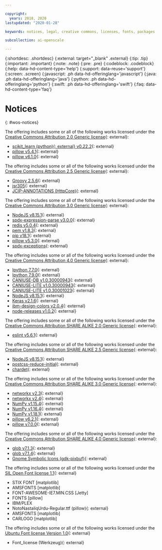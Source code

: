 ```yaml
---

copyright:
  years: 2018, 2020
lastupdated: "2020-01-28"

keywords: notices, legal, creative commons, licenses, fonts, packages

subcollection: ai-openscale

---
```


{:shortdesc: .shortdesc}
{:external: target="_blank" .external}
{:tip: .tip}
{:important: .important}
{:note: .note}
{:pre: .pre}
{:codeblock: .codeblock}
{:help: data-hd-content-type='help'}
{:support: data-reuse='support'}
{:screen: .screen}
{:javascript: .ph data-hd-offeringlang='javascript'}
{:java: .ph data-hd-offeringlang='java'}
{:python: .ph data-hd-offeringlang='python'}
{:swift: .ph data-hd-offeringlang='swift'}
{:faq: data-hd-content-type='faq'}

# Notices
{: #wos-notices}



The offering includes some or all of the following works licensed under the [Creative Commons Attribution 2.0 Generic license](https://creativecommons.org/licenses/by/2.0/legalcode){: external}:

- [scikit_learn (python){: external} v0.22.2](https://pypi.org/project/scikit-learn/0.22.2/){: external}
- [pillow v5.4.1](https://pypi.org/project/Pillow/5.4.1/){: external}
- [pillow v6.1.0](https://pypi.org/project/Pillow/6.1.0/){: external}
		
The offering includes some or all of the following works licensed under the [Creative Commons Attribution 2.5 Generic license](https://creativecommons.org/licenses/by/2.5/legalcode){: external}:

- [Groovy 2.5.6](https://github.com/apache/groovy){: external}
- [jsr305](https://mvnrepository.com/artifact/com.google.code.findbugs/jsr305){: external}
- [JCIP-ANNOTATIONS (HttpCore)](http://search.maven.org/remotecontent?filepath=org/apache/httpcomponents/httpcore/){: external}
		
The offering includes some or all of the following works licensed under the [Creative Commons Attribution 3.0 Generic license](https://creativecommons.org/licenses/by/3.0/legalcode){: external}:

- [NodeJS v8.15.1](https://github.com/nodejs/node/tree/v8.15.1){: external}
- [spdx-expression-parse v3.0.0](http://registry.npmjs.org/spdx-expression-parse/-/spdx-expression-parse-3.0.0.tgz){: external}
- [redis v5.0.4](https://github.com/antirez/redis/tree/5.0.4){: external}
- [pem v1.8.3](https://github.com/Dexus/pem/archive/v1.8.3.zip){: external}
- [pip v18.1](https://pypi.io/packages/source/p/pip/pip-18.1.tar.gz){: external}
- [pillow v5.3.0](https://pypi.org/project/Pillow/5.3.0/){: external}
- [spdx-exceptions](https://www.npmjs.com/package/spdx-exceptions){: external}
		
The offering includes some or all of the following works licensed under the [Creative Commons Attribution 4.0 Generic license](https://creativecommons.org/licenses/by/4.0/legalcode){: external}:

- [Ipython 7.7.0](https://files.pythonhosted.org/packages/6c/dd/dd19a446528a6b10b1e322303916a28b73820e76f1c93c2580f05557210d/ipython-7.7.0.tar.gz){: external}
- [Ipython 7.9.0](https://pypi.io/packages/source/i/ipython/ipython-7.9.0.tar.gz){: external}
- [CANIUSE-DB v1.0.30000943](http://registry.npmjs.org/caniuse-db/-/caniuse-db-1.0.30000943.tgz){: external}
- [CANIUSE-LITE v1.0.30000943](http://registry.npmjs.org/caniuse-lite/-/caniuse-lite-1.0.30000943.tgz){: external}
- [CANIUSE-LITE v1.0.30001023](http://registry.npmjs.org/caniuse-lite/-/caniuse-lite-1.0.30001023.tgz){: external}
- [NodeJS v8.15.1](https://github.com/nodejs/node/tree/v8.15.1){: external}
- [Keras v2.1.6](https://pypi.org/project/Keras/2.1.6){: external}
- [ibm-design-colors v2.0.4](http://registry.npmjs.org/ibm-design-colors/-/ibm-design-colors-2.0.4.tgz){: external}
- [node-releases v1.0.2](http://registry.npmjs.org/node-releases/-/node-releases-1.0.2.tgz){: external}
		
The offering includes some or all of the following works licensed under the [Creative Commons Attribution SHARE ALIKE 2.0 Generic license](https://creativecommons.org/licenses/by-sa/2.0/legalcode){: external}:

- [eslint v5.6.1](http://registry.npmjs.org/eslint/-/eslint-5.6.1.tgz){: external}

The offering includes some or all of the following works licensed under the [Creative Commons Attribution SHARE ALIKE 2.5 Generic license](https://creativecommons.org/licenses/by-sa/2.5/legalcode){: external}:

- [NodeJS v8.15.1](https://github.com/nodejs/node/tree/v8.15.1){: external}
- [postcss-reduce-initial](https://www.npmjs.com/package/postcss-reduce-initial){: external}
- [chardet](https://github.com/chardet/chardet){: external}
		
The offering includes some or all of the following works licensed under the [Creative Commons Attribution SHARE ALIKE 3.0 Generic license](https://creativecommons.org/licenses/by-sa/3.0/legalcode){: external}:

- [networkx v2.3](https://files.pythonhosted.org/packages/85/08/f20aef11d4c343b557e5de6b9548761811eb16e438cee3d32b1c66c8566b/networkx-2.3.zip){: external}
- [networkx v2.4](https://pypi.io/packages/source/n/networkx/networkx-2.4.tar.gz){: external}
- [NumPy v1.15.4](https://pypi.org/project/numpy/1.15.4/){: external}
- [NumPy v1.16.4](https://pypi.org/project/numpy/1.16.4/){: external}
- [NumPy v1.18.1](https://pypi.org/project/numpy/1.18.1){: external}
- [pillow v6.2.1](https://pypi.org/project/Pillow/6.2.1/){: external}
- [pillow v7.0.0](https://pypi.org/project/Pillow/7.0.0/){: external}
		
The offering includes some or all of the following works licensed under the [Creative Commons Attribution SHARE ALIKE 4.0 Generic license](https://creativecommons.org/licenses/by-sa/4.0/legalcode){: external}:

- [glob v7.1.3](http://registry.npmjs.org/glob/-/glob-7.1.3.tgz){: external}
- [glob v7.1.4](http://registry.npmjs.org/glob/-/glob-7.1.4.tgz){: external}
- [Gnome Symbolic Icons (gdk-pixbuf)](https://github.com/tschoonj/GTK-for-Windows-Runtime-Environment-Installer){: external}


The offering includes some or all of the following works licensed under the [SIL Open Font license 1.1](https://opensource.org/licenses/OFL-1.1){: external}

- STIX FONT [matplotlib]
- AMSFONTS [matplotlib]
- FONT-AWESOME-IE7.MIN.CSS [Jetty]
- FONTS [pillow]
- IBM/PLEX
- NotoNastaliqUrdu-Regular.ttf (pillow){: external}
- AMSFONTS [matplotlib]
- CARLOGO [matplotlib]


The offering includes some or all of the following works licensed under the [Ubuntu Font license Version 1.0](https://ubuntu.com/legal/font-licence){: external}

- Font_license (Werkzeug){: external}

